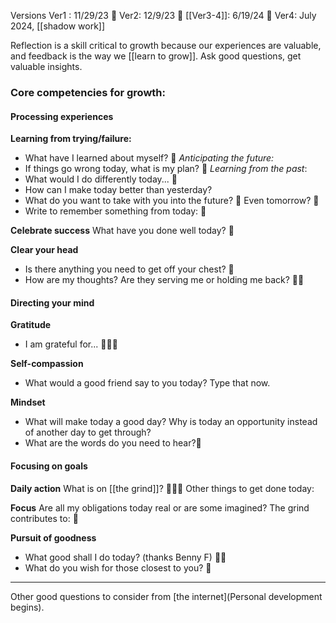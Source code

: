 Versions
	Ver1 : 11/29/23 🩷
	Ver2: 12/9/23 🧡
	[[Ver3-4]]: 6/19/24 💛
	Ver4: July 2024, [[shadow work]]


 Reflection is a skill critical to growth because our experiences are valuable, and feedback is the way we [[learn to grow]]. Ask good questions, get valuable insights.
### Core competencies for growth:

#### Processing experiences

**Learning from trying/failure:**
- What have I learned about myself? 🩷
*Anticipating the future:* 
- If things go wrong today, what is my plan? 🩷
*Learning from the past*: 
- What would I do differently today... 🩷
- How can I make today better than yesterday? 
- What do you want to take with you into the future? 🧡 Even tomorrow? 💛
- Write to remember something from today: 💛

**Celebrate success**
What have you done well today? 🩷

**Clear your head**
- Is there anything you need to get off your chest? 🧡
-  How are my thoughts? Are they serving me or holding me back? 🩷💛
#### Directing your mind

**Gratitude** 
- I am grateful for... 🩷🧡💛

**Self-compassion**
- What would a good friend say to you today? Type that now.

**Mindset**
- What will make today a good day? Why is today an opportunity instead of another day to get through?
- What are the words do you need to hear?🧡
#### Focusing on goals

**Daily action**
What is on [[the grind]]? 🩷🧡💛
Other things to get done today:

**Focus**
Are all my obligations today real or are some imagined?
The grind contributes to: 🧡

**Pursuit of goodness**
- What good shall I do today? (thanks Benny F) 🧡💛
- What do you wish for those closest to you? 🩷
---

Other good questions to consider from [the internet](Personal development begins).